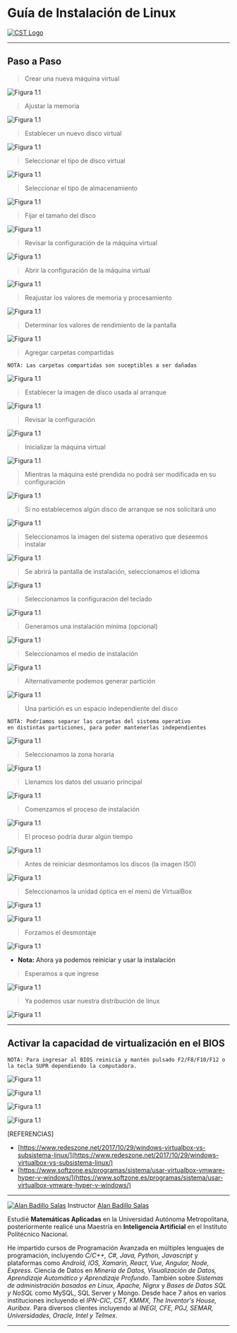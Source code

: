 # Guía de Instalación de Linux

[![CST Logo](./figures/logo.png)](https://cloud-systems-technology.com.mx)

---

## Paso a Paso

> Crear una nueva máquina virtual

![Figura 1.1](./figures/1.1.png)

> Ajustar la memoria

![Figura 1.1](./figures/1.2.png)

> Establecer un nuevo disco virtual

![Figura 1.1](./figures/1.3.png)

> Seleccionar el tipo de disco virtual

![Figura 1.1](./figures/1.4.png)

> Seleccionar el tipo de almacenamiento

![Figura 1.1](./figures/1.5.png)

> Fijar el tamaño del disco

![Figura 1.1](./figures/1.6.png)

> Revisar la configuración de la máquina virtual

![Figura 1.1](./figures/1.7.png)

> Abrir la configuración de la máquina virtual

![Figura 1.1](./figures/1.8.png)

> Reajustar los valores de memoria y procesamiento

![Figura 1.1](./figures/1.9.png)

> Determinar los valores de rendimiento de la pantalla

![Figura 1.1](./figures/1.10.png)

> Agregar carpetas compartidas

    NOTA: Las carpetas compartidas son suceptibles a ser dañadas

![Figura 1.1](./figures/1.12.png)

> Establecer la imagen de disco usada al arranque

![Figura 1.1](./figures/1.13.png)

> Revisar la configuración

![Figura 1.1](./figures/1.14.png)

> Inicializar la máquina virtual

![Figura 1.1](./figures/1.15.png)

> Mientras la máquina esté prendida no podrá ser modificada en su configuración

![Figura 1.1](./figures/1.16.png)

> Si no establecemos algún disco de arranque se nos solicitará uno

![Figura 1.1](./figures/1.17.png)

> Seleccionamos la imagen del sistema operativo que deseemos instalar

![Figura 1.1](./figures/1.18.png)

> Se abrirá la pantalla de instalación, seleccionamos el idioma

![Figura 1.1](./figures/1.19.png)

> Seleccionamos la configuración del teclado

![Figura 1.1](./figures/1.20.png)

> Generamos una instalación mínima (opcional)

![Figura 1.1](./figures/1.21.png)

> Seleccionamos el medio de instalación

![Figura 1.1](./figures/1.22.png)

> Alternativamente podemos generar partición

![Figura 1.1](./figures/1.23.png)

> Una partición es un espacio independiente del disco

    NOTA: Podríamos separar las carpetas del sistema operativo
    en distintas particiones, para poder mantenerlas independientes

![Figura 1.1](./figures/1.24.png)

> Seleccionamos la zona horaria

![Figura 1.1](./figures/1.25.png)

> Llenamos los datos del usuario principal

![Figura 1.1](./figures/1.26.png)

> Comenzamos el proceso de instalación

![Figura 1.1](./figures/1.27.png)

> El proceso podría durar algún tiempo

![Figura 1.1](./figures/1.28.png)

> Antes de reiniciar desmontamos los discos (la imagen ISO)

![Figura 1.1](./figures/1.29.png)

> Seleccionamos la unidad óptica en el menú de VirtualBox

![Figura 1.1](./figures/1.30.png)

![Figura 1.1](./figures/1.31.png)

> Forzamos el desmontaje

![Figura 1.1](./figures/1.32.png)

* **Nota:** Ahora ya podemos reiniciar y usar la instalación

> Esperamos a que ingrese

![Figura 1.1](./figures/1.33.png)

> Ya podemos usar nuestra distribución de linux

![Figura 1.1](./figures/1.34.png)

---

## Activar la capacidad de virtualización en el BIOS

    NOTA: Para ingresar al BIOS reinicia y mantén pulsado F2/F8/F10/F12 o la tecla SUPR dependiendo la computadora.

![Figura 1.1](./figures/1.36.png)

![Figura 1.1](./figures/1.35.png)

![Figura 1.1](./figures/1.37.png)

![Figura 1.1](./figures/1.38.png)

[REFERENCIAS]

* [https://www.redeszone.net/2017/10/29/windows-virtualbox-vs-subsistema-linux/](https://www.redeszone.net/2017/10/29/windows-virtualbox-vs-subsistema-linux/)
* [https://www.softzone.es/programas/sistema/usar-virtualbox-vmware-hyper-v-windows/](https://www.softzone.es/programas/sistema/usar-virtualbox-vmware-hyper-v-windows/)

---

[![Alan Badillo Salas](https://avatars.githubusercontent.com/u/79223578?s=40&v=4 "Alan Badillo Salas")](https://github.com/dragonnomada) Instructor [Alan Badillo Salas](https://github.com/dragonnomada)

Estudié **Matemáticas Aplicadas** en la Universidad Autónoma Metropolitana, posteriormente realicé una Maestría en **Inteligencia Artificial** en el Instituto Politécnico Nacional.

He impartido cursos de Programación Avanzada en múltiples lenguajes de programación, incluyendo *C/C++, C#, Java, Python, Javascript* y plataformas como *Android, IOS, Xamarin, React, Vue, Angular, Node, Express*. Ciencia de Datos en *Minería de Datos, Visualización de Datos, Aprendizaje Automático y Aprendizaje Profundo*. También sobre *Sistemas de administración basados en Linux, Apache, Nignx* y *Bases de Datos SQL y NoSQL* como MySQL, SQL Server y Mongo. Desde hace 7 años en varios instituciones incluyendo el *IPN-CIC, CST, KMMX, The Inventor's House, Auribox*. Para diversos clientes incluyendo al *INEGI, CFE, PGJ, SEMAR, Universidades, Oracle, Intel y Telmex*.

---